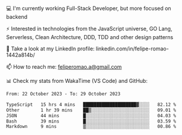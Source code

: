 💻 I'm currently working Full-Stack Developer, but more focused on backend

⚡ Interested in technologies from the JavaScript universe, GO Lang, Serverless, Clean Architecture, DDD, TDD and other design patterns

👥 Take a look at my LinkedIn profile: linkedin.com/in/felipe-romao-1442a814b/

📫 How to reach me: feliperomao.a@gmail.com

📊 Check my stats from WakaTime (VS Code) and GitHub:

<!--START_SECTION:waka-->

```txt
From: 22 October 2023 - To: 29 October 2023

TypeScript   15 hrs 4 mins   ████████████████████▓░░░░   82.12 %
Other        1 hr 39 mins    ██▒░░░░░░░░░░░░░░░░░░░░░░   09.01 %
JSON         44 mins         █░░░░░░░░░░░░░░░░░░░░░░░░   04.03 %
Bash         39 mins         █░░░░░░░░░░░░░░░░░░░░░░░░   03.59 %
Markdown     9 mins          ▒░░░░░░░░░░░░░░░░░░░░░░░░   00.86 %
```

<!--END_SECTION:waka-->
